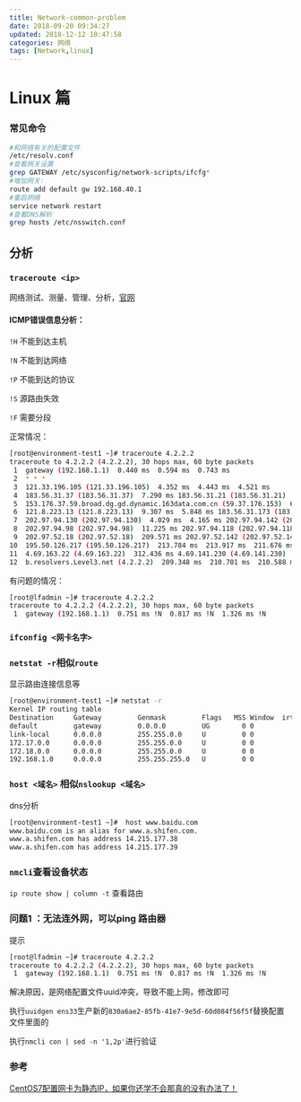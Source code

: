 ```yaml
---
title: Network-common-problem
date: 2018-09-20 09:34:27
updated: 2018-12-12 10:47:58
categories: 网络
tags: [Network,linux]
---
```


# Linux 篇

### 常见命令

```bash
#和网络有关的配置文件 
/etc/resolv.conf 
#查看网关设置 
grep GATEWAY /etc/sysconfig/network-scripts/ifcfg* 
#增加网关: 
route add default gw 192.168.40.1 
#重启网络 
service network restart 
#查看DNS解析 
grep hosts /etc/nsswitch.conf
```

## 分析

### `traceroute <ip>`

网络测试、测量、管理、分析，[官网](https://www.cisco.com/c/en/us/support/docs/ios-nx-os-software/ios-software-releases-121-mainline/12778-ping-traceroute.html#traceroute)

#### ICMP错误信息分析：

`!H`    不能到达主机

`!N`    不能到达网络

`!P`     不能到达的协议

`!S`     源路由失效

`!F`     需要分段

正常情况：

```sh
[root@environment-test1 ~]# traceroute 4.2.2.2
traceroute to 4.2.2.2 (4.2.2.2), 30 hops max, 60 byte packets
 1  gateway (192.168.1.1)  0.440 ms  0.594 ms  0.743 ms
 2  * * *
 3  121.33.196.105 (121.33.196.105)  4.352 ms  4.443 ms  4.521 ms
 4  183.56.31.37 (183.56.31.37)  7.290 ms 183.56.31.21 (183.56.31.21)  9.217 ms 183.56.31.13 (183.56.31.13)  6.755 ms
 5  153.176.37.59.broad.dg.gd.dynamic.163data.com.cn (59.37.176.153)  6.884 ms  6.993 ms  7.084 ms
 6  121.8.223.13 (121.8.223.13)  9.307 ms  5.848 ms 183.56.31.173 (183.56.31.173)  4.443 ms
 7  202.97.94.130 (202.97.94.130)  4.029 ms  4.165 ms 202.97.94.142 (202.97.94.142)  5.546 ms
 8  202.97.94.98 (202.97.94.98)  11.225 ms 202.97.94.118 (202.97.94.118)  6.177 ms  6.600 ms
 9  202.97.52.18 (202.97.52.18)  209.571 ms 202.97.52.142 (202.97.52.142)  206.772 ms 202.97.58.2 (202.97.58.2)  197.316 ms
10  195.50.126.217 (195.50.126.217)  213.784 ms  213.917 ms  211.676 ms
11  4.69.163.22 (4.69.163.22)  312.436 ms 4.69.141.230 (4.69.141.230)  214.040 ms  213.168 ms
12  b.resolvers.Level3.net (4.2.2.2)  209.348 ms  210.701 ms  210.588 ms
```

有问题的情况：

```sh
[root@lfadmin ~]# traceroute 4.2.2.2
traceroute to 4.2.2.2 (4.2.2.2), 30 hops max, 60 byte packets
 1  gateway (192.168.1.1)  0.751 ms !N  0.817 ms !N  1.326 ms !N
```

### `ifconfig <网卡名字>`



### `netstat -r`相似`route`

显示路由连接信息等

```sh
[root@environment-test1 ~]# netstat -r
Kernel IP routing table
Destination     Gateway         Genmask         Flags   MSS Window  irtt Iface
default         gateway         0.0.0.0         UG        0 0          0 enp3s0
link-local      0.0.0.0         255.255.0.0     U         0 0          0 enp3s0
172.17.0.0      0.0.0.0         255.255.0.0     U         0 0          0 docker0
172.18.0.0      0.0.0.0         255.255.0.0     U         0 0          0 doc...ridge
192.168.1.0     0.0.0.0         255.255.255.0   U         0 0          0 enp3s0
```



### `host <域名>` 相似`nslookup <域名>`

dns分析

```sh
[root@environment-test1 ~]#  host www.baidu.com
www.baidu.com is an alias for www.a.shifen.com.
www.a.shifen.com has address 14.215.177.38
www.a.shifen.com has address 14.215.177.39
```

### `nmcli`查看设备状态

`ip route show | column -t` 查看路由



### 问题1 ：无法连外网，可以ping 路由器

提示

```bash
[root@lfadmin ~]# traceroute 4.2.2.2
traceroute to 4.2.2.2 (4.2.2.2), 30 hops max, 60 byte packets
 1  gateway (192.168.1.1)  0.751 ms !N  0.817 ms !N  1.326 ms !N
```

解决原因，是网络配置文件uuid冲突，导致不能上网，修改即可

执行`uuidgen ens33`生产新的`830a6ae2-85fb-41e7-9e5d-60d084f56f5f`替换配置文件里面的

执行`nmcli con | sed -n '1,2p'`进行验证



### 参考

[CentOS7配置网卡为静态IP，如果你还学不会那真的没有办法了！](https://segmentfault.com/a/1190000011954814)




